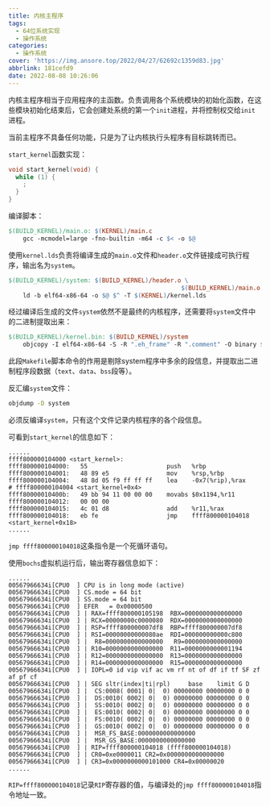 ```yaml
---
title: 内核主程序
tags:
  - 64位系统实现
  - 操作系统
categories:
  - 操作系统
cover: 'https://img.ansore.top/2022/04/27/62692c1359d83.jpg'
abbrlink: 181cefd9
date: 2022-08-08 10:26:06
---
```



内核主程序相当于应用程序的主函数。负责调用各个系统模块的初始化函数，在这些模块初始化结束后，它会创建处系统的第一个`init`进程，并将控制权交给`init`进程。

当前主程序不具备任何功能，只是为了让内核执行头程序有目标跳转而已。

`start_kernel`函数实现：

```c
void start_kernel(void) {
  while (1) {
    ;
  }
}
```

编译脚本：

```makefile
$(BUILD_KERNEL)/main.o: $(KERNEL)/main.c
	gcc -mcmodel=large -fno-builtin -m64 -c $< -o $@
```

使用`kernel.lds`负责将编译生成的`main.o`文件和`header.o`文件链接成可执行程序，输出名为`system`。

```makefile
$(BUILD_KERNEL)/system: $(BUILD_KERNEL)/header.o \
								 				$(BUILD_KERNEL)/main.o
	ld -b elf64-x86-64 -o $@ $^ -T $(KERNEL)/kernel.lds
```

经过编译后生成的文件`system`依然不是最终的内核程序，还需要将`system`文件中的二进制提取出来：

```makefile
$(BUILD_KERNEL)/kernel.bin: $(BUILD_KERNEL)/system
	objcopy -I elf64-x86-64 -S -R ".eh_frame" -R ".comment" -O binary $< $@
```

此段`Makefile`脚本命令的作用是剔除system程序中多余的段信息，并提取出二进制程序段数据（`text`、`data`、`bss`段等）。

反汇编`system`文件：

```bash
objdump -D system
```

必须反编译`system`，只有这个文件记录内核程序的各个段信息。

可看到`start_kernel`的信息如下：

```
......
ffff800000104000 <start_kernel>:
ffff800000104000:	55                   	push   %rbp
ffff800000104001:	48 89 e5             	mov    %rsp,%rbp
ffff800000104004:	48 8d 05 f9 ff ff ff 	lea    -0x7(%rip),%rax        # ffff800000104004 <start_kernel+0x4>
ffff80000010400b:	49 bb 94 11 00 00 00 	movabs $0x1194,%r11
ffff800000104012:	00 00 00 
ffff800000104015:	4c 01 d8             	add    %r11,%rax
ffff800000104018:	eb fe                	jmp    ffff800000104018 <start_kernel+0x18>
......
```

`jmp ffff800000104018`这条指令是一个死循环语句。

使用`bochs`虚拟机运行后，输出寄存器信息如下：

```
......
00567966634i[CPU0  ] CPU is in long mode (active)
00567966634i[CPU0  ] CS.mode = 64 bit
00567966634i[CPU0  ] SS.mode = 64 bit
00567966634i[CPU0  ] EFER   = 0x00000500
00567966634i[CPU0  ] | RAX=ffff800000105198  RBX=0000000000000000
00567966634i[CPU0  ] | RCX=00000000c0000080  RDX=0000000000000000
00567966634i[CPU0  ] | RSP=ffff800000007df8  RBP=ffff800000007df8
00567966634i[CPU0  ] | RSI=00000000000080ae  RDI=000000000000c800
00567966634i[CPU0  ] |  R8=0000000000000000   R9=0000000000000000
00567966634i[CPU0  ] | R10=0000000000000000  R11=0000000000001194
00567966634i[CPU0  ] | R12=0000000000000000  R13=0000000000000000
00567966634i[CPU0  ] | R14=0000000000000000  R15=0000000000000000
00567966634i[CPU0  ] | IOPL=0 id vip vif ac vm rf nt of df if tf SF zf af pf cf
00567966634i[CPU0  ] | SEG sltr(index|ti|rpl)     base    limit G D
00567966634i[CPU0  ] |  CS:0008( 0001| 0|  0) 00000000 00000000 0 0
00567966634i[CPU0  ] |  DS:0010( 0002| 0|  0) 00000000 00000000 0 0
00567966634i[CPU0  ] |  SS:0010( 0002| 0|  0) 00000000 00000000 0 0
00567966634i[CPU0  ] |  ES:0010( 0002| 0|  0) 00000000 00000000 0 0
00567966634i[CPU0  ] |  FS:0010( 0002| 0|  0) 00000000 00000000 0 0
00567966634i[CPU0  ] |  GS:0010( 0002| 0|  0) 00000000 00000000 0 0
00567966634i[CPU0  ] |  MSR_FS_BASE:0000000000000000
00567966634i[CPU0  ] |  MSR_GS_BASE:0000000000000000
00567966634i[CPU0  ] | RIP=ffff800000104018 (ffff800000104018)
00567966634i[CPU0  ] | CR0=0xe0000011 CR2=0x0000000000000000
00567966634i[CPU0  ] | CR3=0x0000000000101000 CR4=0x00000020
......
```

`RIP=ffff800000104018`记录`RIP`寄存器的值，与编译处的`jmp ffff800000104018`指令地址一致。
